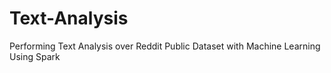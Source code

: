 # Text-Analysis
Performing Text Analysis over Reddit Public Dataset with Machine Learning Using Spark 
